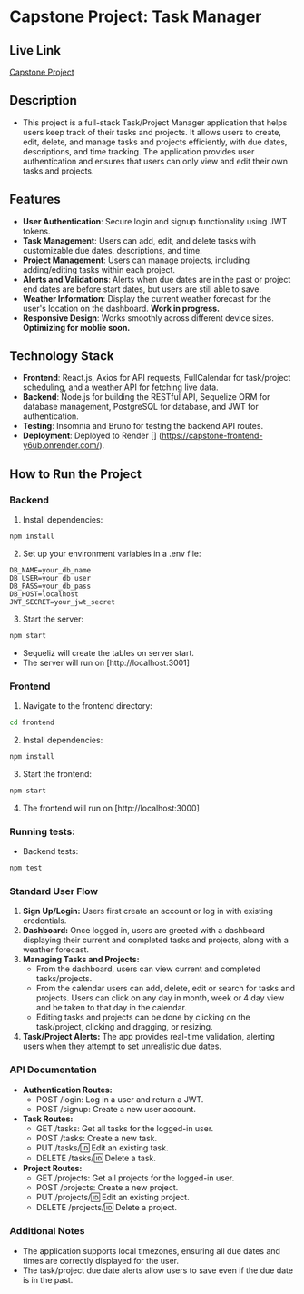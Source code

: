# Capstone Project: Task Manager

## Live Link
[Capstone Project](https://capstone-frontend-y6ub.onrender.com/)

## Description
- This project is a full-stack Task/Project Manager application that helps users keep track of their tasks and projects. It allows users to create, edit, delete, and manage tasks and projects efficiently, with due dates, descriptions, and time tracking. The application provides user authentication and ensures that users can only view and edit their own tasks and projects.

## Features
- **User Authentication**: Secure login and signup functionality using JWT tokens.
- **Task Management**: Users can add, edit, and delete tasks with customizable due dates, descriptions, and time.
- **Project Management**: Users can manage projects, including adding/editing tasks within each project.
- **Alerts and Validations**: Alerts when due dates are in the past or project end dates are before start dates, but users are still able to save.
- **Weather Information**: Display the current weather forecast for the user's location on the dashboard. **Work in progress.**
- **Responsive Design**: Works smoothly across different device sizes. **Optimizing for moblie soon.**

## Technology Stack
- **Frontend**: React.js, Axios for API requests, FullCalendar for task/project scheduling, and a weather API for fetching live data.
- **Backend**: Node.js for building the RESTful API, Sequelize ORM for database management, PostgreSQL for database, and JWT for authentication.
- **Testing**: Insomnia and Bruno for testing the backend API routes.
- **Deployment**: Deployed to Render [] (https://capstone-frontend-y6ub.onrender.com/).

## How to Run the Project

### Backend
1. Install dependencies:  
```bash
npm install
```
2. Set up your environment variables in a .env file:
```
DB_NAME=your_db_name
DB_USER=your_db_user
DB_PASS=your_db_pass
DB_HOST=localhost
JWT_SECRET=your_jwt_secret
```

3. Start the server:
```bash
npm start
```
- Sequeliz will create the tables on server start.
- The server will run on [http://localhost:3001]

### Frontend
1. Navigate to the frontend directory:
```bash
cd frontend
```
2. Install dependencies:
```bash
npm install
```
3. Start the frontend:
```bash
npm start
```
4. The frontend will run on [http://localhost:3000]

### Running tests:
- Backend tests:
```bash
npm test
```

### Standard User Flow
1. **Sign Up/Login:** Users first create an account or log in with existing credentials.
2. **Dashboard:** Once logged in, users are greeted with a dashboard displaying their current and completed tasks and projects, along with a weather forecast.
3. **Managing Tasks and Projects:** 
    - From the dashboard, users can view current and completed tasks/projects. 
    - From the calendar users can add, delete, edit or search for tasks and projects. Users can click on any day in month, week or 4 day view and be taken to that day in the calendar.
    - Editing tasks and projects can be done by clicking on the task/project, clicking and dragging, or resizing.
4. **Task/Project Alerts:** The app provides real-time validation, alerting users when they attempt to set unrealistic due dates.

### API Documentation
- **Authentication Routes:**
     - POST /login: Log in a user and return a JWT.
     - POST /signup: Create a new user account.
- **Task Routes:**
     - GET /tasks: Get all tasks for the logged-in user.
     - POST /tasks: Create a new task.
     - PUT /tasks/:id: Edit an existing task.
     - DELETE /tasks/:id: Delete a task.
- **Project Routes:**
     - GET /projects: Get all projects for the logged-in user.
     - POST /projects: Create a new project.
     - PUT /projects/:id: Edit an existing project.
     - DELETE /projects/:id: Delete a project.

### Additional Notes
  - The application supports local timezones, ensuring all due dates and times are correctly displayed for the user.
  - The task/project due date alerts allow users to save even if the due date is in the past.


    
  
